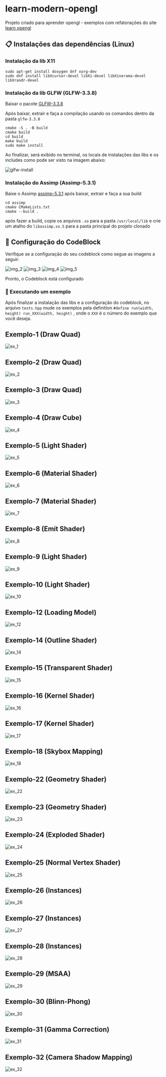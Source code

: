 # learn-modern-opengl

Projeto criado para aprender opengl - exemplos com refatorações do site [learn opengl](https://learnopengl.com/)

## 📋 Instalações das dependências (Linux)

### Instalação da lib X11

```
sudo apt-get install doxygen dnf xorg-dev
sudo dnf install libXcursor-devel libXi-devel libXinerama-devel libXrandr-devel
```

### Instalação da lib GLFW (GLFW-3.3.8)

Baixar o pacote [GLFW-3.3.8](https://www.glfw.org/download)

Após baixar, extrair e faça a compilação usando os comandos dentro da pasta ```glfw-3.3.8```

```
cmake -S . -B build
cmake build
cd build
make build
sudo make install
```

Ao finalizar, será exibido no terminal, os locais de instalações das libs e os includes como pode ser visto na imagem abaixo:

![glfw-install](./images/img_1.png)

### Instalação do Assimp (Assimp-5.3.1)

Baixe o Assimp [assimp-5.3.1](https://github.com/assimp/assimp)
após baixar, extrair e faça a sua build

```
cd assimp
cmake CMakeLists.txt 
cmake --build .
```

após fazer a build, copie os arquivos ```.so``` para a pasta ```/usr/local/lib``` e crie um atalho do ```libassimp.so.5``` para a 
pasta principal do projeto clonado

## 🔧 Configuração do CodeBlock

Verifique se a configuração do seu codeblock como segue as imagens a seguir:

![img_2](./images/img_2.png)
![img_3](./images/img_3.png)
![img_4](./images/img_4.png)
![img_5](./images/img_5.png)

Pronto, o Codeblock está configurado

### 🚀 Executando um exemplo

Após finalizar a instalação das libs e a configuração do codeblock, no arquivo ```tests.hpp``` mude os exemplos pela definition ```#define run(width, height) run_XXX(width, height)``` , onde o ```XXX``` é o número do exemplo que você deseja.

## Exemplo-1 (Draw Quad)
![ex_1](./images/ex_1.png)

## Exemplo-2 (Draw Quad)
![ex_2](./images/ex_2.png)

## Exemplo-3 (Draw Quad)
![ex_3](./images/ex_3.png)

## Exemplo-4 (Draw Cube)
![ex_4](./images/ex_4.gif)

## Exemplo-5 (Light Shader)
![ex_5](./images/ex_5.png)

## Exemplo-6 (Material Shader)
![ex_6](./images/ex_6.gif)

## Exemplo-7 (Material Shader)
![ex_7](./images/ex_7.gif)

## Exemplo-8 (Emit Shader)
![ex_8](./images/ex_8.gif)

## Exemplo-9 (Light Shader)
![ex_9](./images/ex_9.gif)

## Exemplo-10 (Light Shader)
![ex_10](./images/ex_10.gif)

## Exemplo-12 (Loading Model)
![ex_12](./images/ex_12.png)

## Exemplo-14 (Outline Shader)
![ex_14](./images/ex_14.png)

## Exemplo-15 (Transparent Shader)
![ex_15](./images/ex_15.png)

## Exemplo-16 (Kernel Shader)
![ex_16](./images/ex_16.png)

## Exemplo-17 (Kernel Shader)
![ex_17](./images/ex_17.png)

## Exemplo-18 (Skybox Mapping)
![ex_18](./images/ex_18.png)

## Exemplo-22 (Geometry Shader)
![ex_22](./images/ex_22.png)

## Exemplo-23 (Geometry Shader)
![ex_23](./images/ex_23.png)

## Exemplo-24 (Exploded Shader)
![ex_24](./images/ex_24.gif)

## Exemplo-25 (Normal Vertex Shader)
![ex_25](./images/ex_25.png)

## Exemplo-26 (Instances)
![ex_26](./images/ex_26.png)

## Exemplo-27 (Instances)
![ex_27](./images/ex_27.png)

## Exemplo-28 (Instances)
![ex_28](./images/ex_28.png)

## Exemplo-29 (MSAA)
![ex_29](./images/ex_29.png)

## Exemplo-30 (Blinn-Phong)
![ex_30](./images/ex_30.png)

## Exemplo-31 (Gamma Correction)
![ex_31](./images/ex_31.png)

## Exemplo-32 (Camera Shadow Mapping)
![ex_32](./images/ex_32.gif)